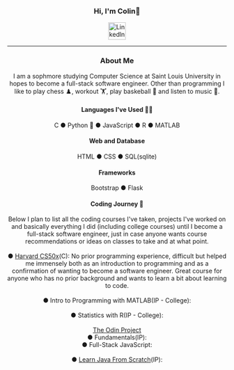<div align="center">
  <h3>Hi, I'm Colin👋</h3>
  <a href="https://www.linkedin.com/in/colin-seper-2bb92a235/" target="_blank" rel="noopener noreferrer">
    <img src="https://play-lh.googleusercontent.com/kMofEFLjobZy_bCuaiDogzBcUT-dz3BBbOrIEjJ-hqOabjK8ieuevGe6wlTD15QzOqw" alt="Linkedln" width=40px>
  </a> 
  <hr>
  <h3> About Me </h3> I am a sophmore studying Computer Science at Saint Louis University in hopes to become a full-stack software engineer. Other than programming I like to play chess ♟️, workout 🏋️, play baskeball 🏀 and listen to music 🎼. 
  <h4>Languages I've Used 👨‍💻</h4>
    C 
    ● 
    Python 🐍
    ● 
    JavaScript 
    ● 
    R 
    ● 
    MATLAB 
  <h4>Web and Database</h4>
    HTML ● CSS ● SQL(sqlite)
  <h4>Frameworks</h4>
    Bootstrap ● Flask 
  <h4>Coding Journey 🧗</h4> Below I plan to list all the coding courses I've taken, projects I've worked on and basically everything I did (including college courses) until I become a full-stack software engineer, just in case anyone wants course recommendations or ideas on classes to take and at what point.
  <br><br> ● <a href ="https://pll.harvard.edu/course/cs50-introduction-computer-science?delta=0" target="_blank" rel="noopener noreferrer"> Harvard CS50x</a>(C): No prior programming experience, difficult but helped me immensely both as an introduction to programming and as a confirmation of wanting to become a software engineer. Great course for anyone who has no prior background and wants to learn a bit about learning to code.
  <br><br> ● Intro to Programming with MATLAB(IP - College): 
  <br><br> ● Statistics with R(IP - College): 
  <br><br> <a href ="https://www.theodinproject.com/paths" target="_blank" rel="noopener noreferrer">The Odin Project</a>
  <br> ● Fundamentals(IP):
  <br> ● Full-Stack JavaScript:
  <br><br> ● <a href ="https://www.educative.io/courses/learn-java-from-scratch" target ="_blank" rel="noopener noreferrer">Learn Java From Scratch</a>(IP): 
</div>
